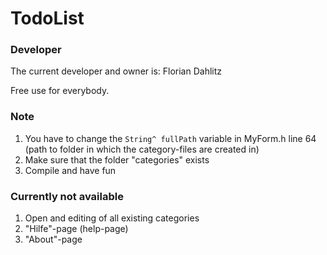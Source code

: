 # TodoList

### Developer

The current developer and owner is: Florian Dahlitz

Free use for everybody.

### Note
1. You have to change the ```String^ fullPath``` variable in MyForm.h line 64 (path to folder in which the category-files are created in)
2. Make sure that the folder "categories" exists
3. Compile and have fun

### Currently not available
1. Open and editing of all existing categories
2. "Hilfe"-page (help-page)
3. "About"-page

